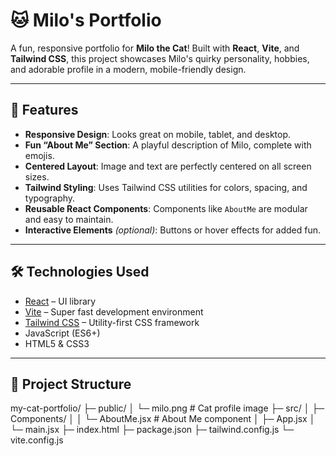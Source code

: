 # 🐱 Milo's Portfolio

A fun, responsive portfolio for **Milo the Cat**! Built with **React**, **Vite**, and **Tailwind CSS**, this project showcases Milo's quirky personality, hobbies, and adorable profile in a modern, mobile-friendly design.

---

## 🌟 Features

- **Responsive Design**: Looks great on mobile, tablet, and desktop.
- **Fun “About Me” Section**: A playful description of Milo, complete with emojis.
- **Centered Layout**: Image and text are perfectly centered on all screen sizes.
- **Tailwind Styling**: Uses Tailwind CSS utilities for colors, spacing, and typography.
- **Reusable React Components**: Components like `AboutMe` are modular and easy to maintain.
- **Interactive Elements** *(optional)*: Buttons or hover effects for added fun.

---

## 🛠️ Technologies Used

- [React](https://reactjs.org/) – UI library
- [Vite](https://vitejs.dev/) – Super fast development environment
- [Tailwind CSS](https://tailwindcss.com/) – Utility-first CSS framework
- JavaScript (ES6+)  
- HTML5 & CSS3

---

## 📁 Project Structure

my-cat-portfolio/
├─ public/
│ └─ milo.png # Cat profile image
├─ src/
│ ├─ Components/
│ │ └─ AboutMe.jsx # About Me component
│ ├─ App.jsx
│ └─ main.jsx
├─ index.html
├─ package.json
├─ tailwind.config.js
└─ vite.config.js




